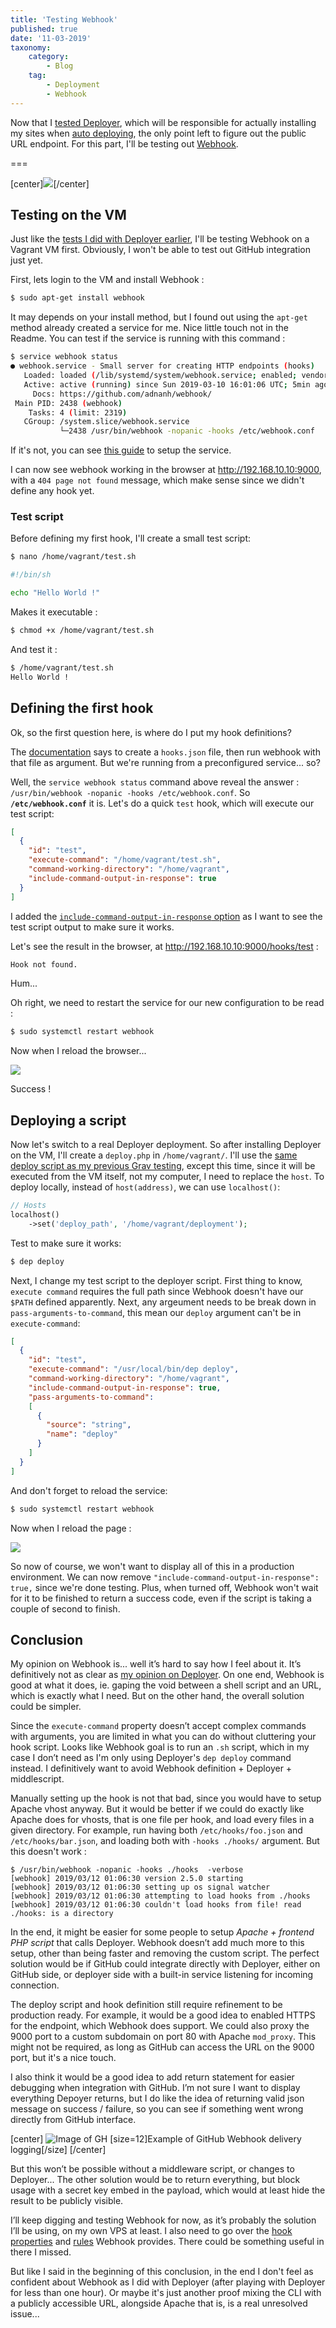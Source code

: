 ```yaml
---
title: 'Testing Webhook'
published: true
date: '11-03-2019'
taxonomy:
    category:
        - Blog
    tag:
        - Deployment
        - Webhook
---
```


Now that I [tested Deployer](/blog/testing-deployer), which will be responsible for actually installing my sites when [auto deploying](/blog/deployment-search), the only point left to figure out the public URL endpoint. For this part, I'll be testing out [Webhook](https://github.com/adnanh/webhook).

===

[center][![](WebhookLogo.png)](https://github.com/adnanh/webhook)[/center]

## Testing on the VM

Just like the [tests I did with Deployer earlier](/blog/testing-deployer), I'll be testing Webhook on a Vagrant VM first. Obviously, I won't be able to test out GitHub integration just yet.

First, lets login to the VM and install Webhook :

```bash
$ sudo apt-get install webhook
```

It may depends on your install method, but I found out using the `apt-get` method already created a service for me. Nice little touch not in the Readme. You can test if the service is running with this command :

```bash
$ service webhook status
● webhook.service - Small server for creating HTTP endpoints (hooks)
   Loaded: loaded (/lib/systemd/system/webhook.service; enabled; vendor preset: enabled)
   Active: active (running) since Sun 2019-03-10 16:01:06 UTC; 5min ago
     Docs: https://github.com/adnanh/webhook/
 Main PID: 2438 (webhook)
    Tasks: 4 (limit: 2319)
   CGroup: /system.slice/webhook.service
           └─2438 /usr/bin/webhook -nopanic -hooks /etc/webhook.conf
```

If it's not, you can see [this guide](https://davidauthier.com/blog/deploy-using-github-webhooks.html) to setup the service.

I can now see webhook working in the browser at <http://192.168.10.10:9000>, with a `404 page not found` message, which make sense since we didn't define any hook yet.

### Test script

Before defining my first hook, I'll create a small test script:

```bash
$ nano /home/vagrant/test.sh
```

```bash
#!/bin/sh

echo "Hello World !"
```

Makes it executable :

```bash
$ chmod +x /home/vagrant/test.sh
```

And test it :

```bash
$ /home/vagrant/test.sh
Hello World !
```


## Defining the first hook

Ok, so the first question here, is where do I put my hook definitions?

The [documentation](https://github.com/adnanh/webhook#configuration) says to create a `hooks.json` file, then run webhook with that file as argument. But we're running from a preconfigured service... so?

Well, the `service webhook status` command above reveal the answer : `/usr/bin/webhook -nopanic -hooks /etc/webhook.conf`. So **`/etc/webhook.conf`** it is. Let's do a quick `test` hook, which will execute our test script:  

```json
[
  {
    "id": "test",
    "execute-command": "/home/vagrant/test.sh",
    "command-working-directory": "/home/vagrant",
    "include-command-output-in-response": true
  }
]
```

I added the [`include-command-output-in-response` option](https://github.com/adnanh/webhook/blob/master/docs/Webhook-Parameters.md#webhook-parameters) as I want to see the test script output to make sure it works.

Let's see the result in the browser, at <http://192.168.10.10:9000/hooks/test> :

```txt
Hook not found.
```

Hum...

Oh right, we need to restart the service for our new configuration to be read :

```bash
$ sudo systemctl restart webhook
```

Now when I reload the browser...

![](CaptureHelloWorld.png)

Success !


## Deploying a script

Now let's switch to a real Deployer deployment. So after installing Deployer on the VM, I'll create a `deploy.php` in `/home/vagrant/`. I'll use the [same deploy script as my previous Grav testing](/blog/testing-deployer), except this time, since it will be executed from the VM itself, not my computer, I need to replace the `host`. To deploy locally, instead of `host(address)`, we can use `localhost()`:

```php
// Hosts
localhost()
    ->set('deploy_path', '/home/vagrant/deployment');
```

Test to make sure it works:

```bash
$ dep deploy
```

Next, I change my test script to the deployer script. First thing to know, `execute command` requires the full path since Webhook doesn't have our `$PATH` defined apparently. Next, any argeument needs to be break down in `pass-arguments-to-command`, this mean our `deploy` argument can't be in `execute-command`:
```json
[
  {
    "id": "test",
    "execute-command": "/usr/local/bin/dep deploy",
    "command-working-directory": "/home/vagrant",
    "include-command-output-in-response": true,
    "pass-arguments-to-command":
    [
      {
        "source": "string",
        "name": "deploy"
      }
    ]
  }
]
```

And don't forget to reload the service:
```bash
$ sudo systemctl restart webhook
```

Now when I reload the page :

![](CaptureDeploy.png)

So now of course, we won't want to display all of this in a production environment. We can now remove `"include-command-output-in-response": true,` since we're done testing. Plus, when turned off, Webhook won't wait for it to be finished to return a success code, even if the script is taking a couple of second to finish.


## Conclusion

My opinion on Webhook is... well it’s hard to say how I feel about it. It’s definitively not as clear as [my opinion on Deployer](/blog/testing-deployer#conclusion). On one end, Webhook is good at what it does, ie. gaping the void between a shell script and an URL, which is exactly what I need. But on the other hand, the overall solution could be simpler.

Since the `execute-command` property doesn’t accept complex commands with arguments, you are limited in what you can do without cluttering your hook script. Looks like Webhook goal is to run an `.sh` script, which in my case I don’t need as I'm only using Deployer's `dep deploy` command instead. I definitively want to avoid Webhook definition + Deployer + middlescript.

Manually setting up the hook is not that bad, since you would have to setup Apache vhost anyway. But it would be better if we could do exactly like Apache does for vhosts, that is one file per hook, and load every files in a given directory. For example, run having both `/etc/hooks/foo.json` and `/etc/hooks/bar.json`, and loading both with `-hooks ./hooks/` argument. But this doesn't work :

```
$ /usr/bin/webhook -nopanic -hooks ./hooks  -verbose
[webhook] 2019/03/12 01:06:30 version 2.5.0 starting
[webhook] 2019/03/12 01:06:30 setting up os signal watcher
[webhook] 2019/03/12 01:06:30 attempting to load hooks from ./hooks
[webhook] 2019/03/12 01:06:30 couldn't load hooks from file! read ./hooks: is a directory
```

In the end, it might be easier for some people to setup _Apache + frontend PHP script_ that calls Deployer. Webhook doesn’t add much more to this setup, other than being faster and removing the custom script. The perfect solution would be if GitHub could integrate directly with Deployer, either on GitHub side, or deployer side with a built-in service listening for incoming connection.

The deploy script and hook definition still require refinement to be production ready. For example, it would be a good idea to enabled HTTPS for the endpoint, which Webhook does support. We could also proxy the 9000 port to a custom subdomain on port 80 with Apache `mod_proxy`. This might not be required, as long as GitHub can access the URL on the 9000 port, but it's a nice touch.

I also think it would be a good idea to add return statement for easier debugging when integration with GitHub. I’m not sure I want to display everything Depoyer returns, but I do like the idea of returning valid json message on success / failure, so you can see if something went wrong directly from GitHub interface.

[center]
![Image of GH](GitHubWebhook.png)
[size=12]Example of GitHub Webhook delivery logging[/size]
[/center]

But this won’t be possible without a middleware script, or changes to Deployer... The other solution would be to return everything, but block usage with a secret key embed in the payload, which would at least hide the result to be publicly visible.


I’ll keep digging and testing Webhook for now, as it’s probably the solution I’ll be using, on my own VPS at least. I also need to go over the [hook properties](https://github.com/adnanh/webhook/blob/master/docs/Hook-Definition.md) and [rules](https://github.com/adnanh/webhook/blob/master/docs/Hook-Rules.md) Webhook provides. There could be something useful in there I missed.

But like I said in the beginning of this conclusion, in the end I don't feel as confident about Webhook as I did with Deployer (after playing with Deployer for less than one hour). Or maybe it's just another proof mixing the CLI with a publicly accessible URL, alongside Apache that is, is a real unresolved issue...
